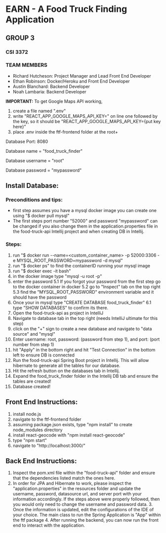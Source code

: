 # EARN - A Food Truck Finding Application
## GROUP 3
### CSI 3372

### TEAM MEMBERS
- Richard Hutcheson: Project Manager and Lead Front End Developer
- Ethan Robinson: Docker/Heroku and Front End Developer
- Austin Blanchard: Backend Developer
- Noah Lambaria: Backend Developer

**IMPORTANT:**
To get Google Maps API working,
1.  create a file named ".env"
2.  write  "REACT_APP_GOOGLE_MAPS_API_KEY=" on line one followed by the key, so it should be "REACT_APP_GOOGLE_MAPS_API_KEY={put key here}"
3.  place .env inside the ftf-frontend folder at the root+

Database Port: 8080

Database name = "food_truck_finder"

Database username = "root"

Database password = "mypassword"

## Install Database:

### Preconditions and tips:
* first step assumes you have a mysql docker image you can create one using "$ docker pull mysql"
* The first steps port number "52000" and password "mypassword" can be changed if you also change them in the
  application.properties file in the food-truck-api Intellij project and when creating DB in Intellij. 

### Steps:
1. run "$ docker run --name=<custom_container_name> -p 52000:3306 -e MYSQL_ROOT_PASSWORD=mypassword -d mysql"
2. run "$ docker ps" to find the containerID running your mysql image
3. run "$ docker exec -it <containerID> bash"
4. in the docker image type "mysql -u root -p"
5. enter the password
	5.1 If you forgot your password from the first step go to the docker container in docker
	5.2 go to "Inspect" tab on the top right
	5.3 find the "MYSQL_ROOT_PASSWORD" environment variable and it should have the password
6. Once your in mysql type "CREATE DATABASE food_truck_finder"
	6.1 type "SHOW DATABASES" to confirm its there.
7. Open the food-truck-api as project in IntelliJ
8. Navigate to database tab in the top right (needs IntelliJ ultimate for this step) 
9. click on the "+" sign to create a new database and navigate to "data source" and "mysql"
10. Enter username: root, password: (password from step 1), and port: (port number from step 1)
11. hit "Apply" in the bottom right and hit "Test Connection" in the bottom left to ensure DB is connected
12. Run the food-truck-api Spring Boot project in Intellij. This will allow hibernate to generate all the tables
    for our database.
13. Hit the refresh button on the databases tab in Intellij.
14. Expand the food_truck_finder folder in the Intellij DB tab and ensure the tables are created!
15. Database created!

## Front End Instructions:
1. install node.js
2. navigate to the ftf-frontend folder
3. assuming package.json exists, type "npm install" to create node_modules directory
4. install react-geocode with "npm install react-geocode"
4. type "npm start"
5. navigate to "http://localhost:3000/"
	

## Back End Instructions:
1. Inspect the pom.xml file within the "food-truck-api" folder and ensure that the dependencies listed match the ones here.
2. In order for JPA and Hibernate to work, please inspect the "application.properties" in the resources folder and update
   the username, password, datasource url, and server port with your information accordingly. If the steps above were properly followed, then you would only need to change the username and password data.
	3. Once the information is updated, edit the configurations of the IDE of your choice. The main class to run the Spring Application is "App" within the ftf package
	4. After running the backend, you can now run the front end to interact with the application.
